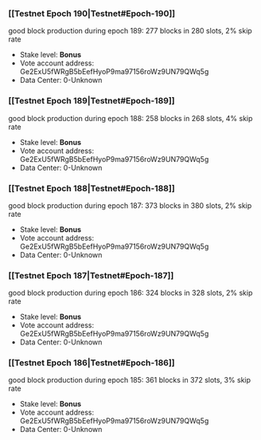 ### [[Testnet Epoch 190|Testnet#Epoch-190]]
good block production during epoch 189: 277 blocks in 280 slots, 2% skip rate
* Stake level: **Bonus** 
* Vote account address: Ge2ExU5fWRgB5bEefHyoP9ma97156roWz9UN79QWq5g
* Data Center: 0-Unknown
### [[Testnet Epoch 189|Testnet#Epoch-189]]
good block production during epoch 188: 258 blocks in 268 slots, 4% skip rate
* Stake level: **Bonus** 
* Vote account address: Ge2ExU5fWRgB5bEefHyoP9ma97156roWz9UN79QWq5g
* Data Center: 0-Unknown
### [[Testnet Epoch 188|Testnet#Epoch-188]]
good block production during epoch 187: 373 blocks in 380 slots, 2% skip rate
* Stake level: **Bonus** 
* Vote account address: Ge2ExU5fWRgB5bEefHyoP9ma97156roWz9UN79QWq5g
* Data Center: 0-Unknown
### [[Testnet Epoch 187|Testnet#Epoch-187]]
good block production during epoch 186: 324 blocks in 328 slots, 2% skip rate
* Stake level: **Bonus** 
* Vote account address: Ge2ExU5fWRgB5bEefHyoP9ma97156roWz9UN79QWq5g
* Data Center: 0-Unknown
### [[Testnet Epoch 186|Testnet#Epoch-186]]
good block production during epoch 185: 361 blocks in 372 slots, 3% skip rate
* Stake level: **Bonus** 
* Vote account address: Ge2ExU5fWRgB5bEefHyoP9ma97156roWz9UN79QWq5g
* Data Center: 0-Unknown